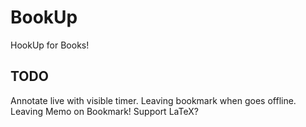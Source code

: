 # BookUp
HookUp for Books!

## TODO
Annotate live with visible timer.
Leaving bookmark when goes offline.
Leaving Memo on Bookmark!
Support LaTeX?
